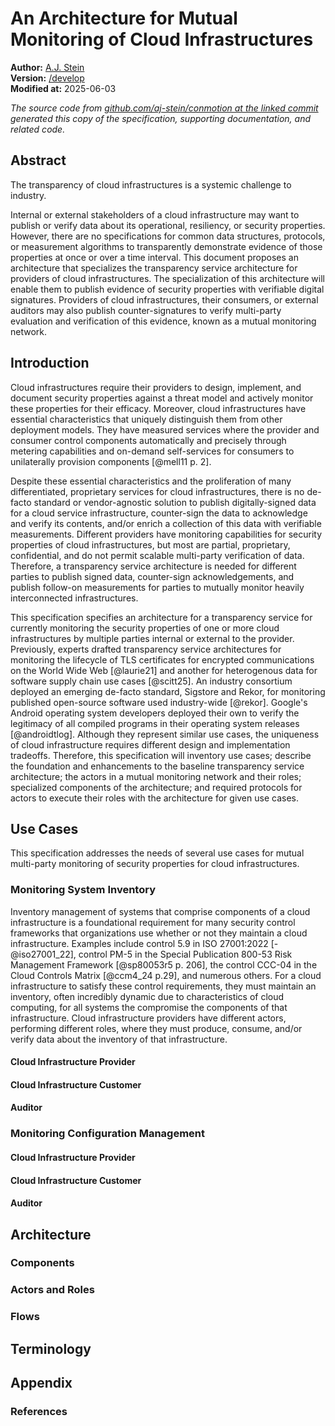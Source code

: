# An Architecture for Mutual Monitoring of Cloud Infrastructures

**Author:** [A.J. Stein](mailto:astein38@gatech.edu)
<br/>
**Version:** [/develop](https://github.com/aj-stein/conmotion/tree//develop)
<br/>
**Modified at:** 2025-06-03

_The source code from [github.com/aj-stein/conmotion at the linked commit](https://github.com/aj-stein/conmotion/tree//develop) generated this copy of the specification, supporting documentation, and related code._

## Abstract

The transparency of cloud infrastructures is a systemic challenge to industry.

Internal or external stakeholders of a cloud infrastructure may want to publish or verify data about its operational, resiliency, or security properties. However, there are no specifications for common data structures, protocols, or measurement algorithms to transparently demonstrate evidence of those properties at once or over a time interval. This document proposes an architecture that specializes the transparency service architecture for providers of cloud infrastructures. The specialization of this architecture will enable them to publish evidence of security properties with verifiable digital signatures. Providers of cloud infrastructures, their consumers, or external auditors may also publish counter-signatures to verify multi-party evaluation and verification of this evidence, known as a mutual monitoring network.

## Introduction

Cloud infrastructures require their providers to design, implement, and document security properties against a threat model and actively monitor these properties for their efficacy. Moreover, cloud infrastructures have essential characteristics that uniquely distinguish them from other deployment models. They have measured services where the provider and consumer control components automatically and precisely through metering capabilities and on-demand self-services for consumers to unilaterally provision components [@mell11 p.  2]. 

Despite these essential characteristics and the proliferation of many differentiated, proprietary services for cloud infrastructures, there is no de-facto standard or vendor-agnostic solution to publish digitally-signed data for a cloud service infrastructure, counter-sign the data to acknowledge and verify its contents, and/or enrich a collection of this data with verifiable measurements. Different providers have monitoring capabilities for security properties of cloud infrastructures, but most are partial, proprietary, confidential, and do not permit scalable multi-party verification of data. Therefore, a transparency service architecture is needed for different parties to publish signed data, counter-sign acknowledgements, and publish follow-on measurements for parties to mutually monitor heavily interconnected infrastructures.

This specification specifies an architecture for a transparency service for currently monitoring the security properties of one or more cloud infrastructures by multiple parties internal or external to the provider. Previously, experts drafted transparency service architectures for monitoring the lifecycle of TLS certificates for encrypted communications on the World Wide Web [@laurie21] and another for heterogenous data for software supply chain use cases [@scitt25]. An industry consortium deployed an emerging de-facto standard, Sigstore and Rekor, for monitoring published open-source software used industry-wide [@rekor]. Google's Android operating system developers deployed their own to verify the legitimacy of all compiled programs in their operating system releases [@androidtlog]. Although they represent similar use cases, the uniqueness of cloud infrastructure requires different design and implementation tradeoffs. Therefore, this specification will inventory use cases; describe the foundation and enhancements to the baseline transparency service architecture; the actors in a mutual monitoring network and their roles; specialized components of the architecture; and required protocols for actors to execute their roles with the architecture for given use cases.

## Use Cases

This specification addresses the needs of several use cases for mutual multi-party monitoring of security properties for cloud infrastructures.

### Monitoring System Inventory

Inventory management of systems that comprise components of a cloud infrastructure is a foundational requirement for many security control frameworks that organizations use whether or not they maintain a cloud infrastructure. Examples include control 5.9 in ISO 27001:2022 [-@iso27001_22], control PM-5 in the Special Publication 800-53 Risk Management Framework [@sp80053r5 p. 206], the control CCC-04 in the Cloud Controls Matrix [@ccm4_24 p.29], and numerous others. For a cloud infrastructure to satisfy these control requirements, they must maintain an inventory, often incredibly dynamic due to characteristics of cloud computing, for all systems the compromise the components of that infrastructure. Cloud infrastructure providers have different actors, performing different roles, where they must produce, consume, and/or verify data about the inventory of that infrastructure.

#### Cloud Infrastructure Provider

#### Cloud Infrastructure Customer

#### Auditor

### Monitoring Configuration Management

#### Cloud Infrastructure Provider

#### Cloud Infrastructure Customer

#### Auditor

## Architecture

### Components

### Actors and Roles

### Flows

## Terminology

## Appendix

### References
